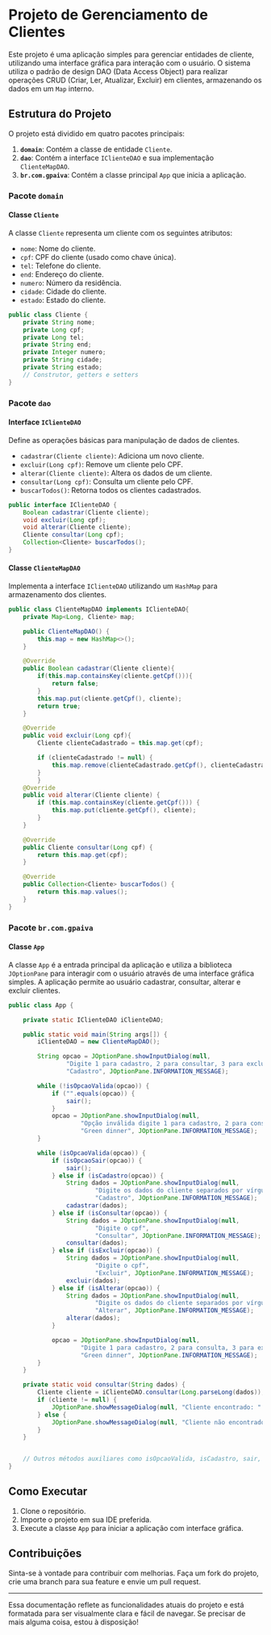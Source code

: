
# Projeto de Gerenciamento de Clientes

Este projeto é uma aplicação simples para gerenciar entidades de cliente, utilizando uma interface gráfica para interação com o usuário. O sistema utiliza o padrão de design DAO (Data Access Object) para realizar operações CRUD (Criar, Ler, Atualizar, Excluir) em clientes, armazenando os dados em um `Map` interno.

## Estrutura do Projeto

O projeto está dividido em quatro pacotes principais:

1. **`domain`**: Contém a classe de entidade `Cliente`.
2. **`dao`**: Contém a interface `IClienteDAO` e sua implementação `ClienteMapDAO`.
3. **`br.com.gpaiva`**: Contém a classe principal `App` que inicia a aplicação.

### Pacote `domain`

#### Classe `Cliente`

A classe `Cliente` representa um cliente com os seguintes atributos:

- `nome`: Nome do cliente.
- `cpf`: CPF do cliente (usado como chave única).
- `tel`: Telefone do cliente.
- `end`: Endereço do cliente.
- `numero`: Número da residência.
- `cidade`: Cidade do cliente.
- `estado`: Estado do cliente.

```java
public class Cliente {
    private String nome;
    private Long cpf;
    private Long tel;
    private String end;
    private Integer numero;
    private String cidade;
    private String estado;
    // Construtor, getters e setters
}
```

### Pacote `dao`

#### Interface `IClienteDAO`

Define as operações básicas para manipulação de dados de clientes.

- `cadastrar(Cliente cliente)`: Adiciona um novo cliente.
- `excluir(Long cpf)`: Remove um cliente pelo CPF.
- `alterar(Cliente cliente)`: Altera os dados de um cliente.
- `consultar(Long cpf)`: Consulta um cliente pelo CPF.
- `buscarTodos()`: Retorna todos os clientes cadastrados.

```java
public interface IClienteDAO {
    Boolean cadastrar(Cliente cliente);
    void excluir(Long cpf);
    void alterar(Cliente cliente);
    Cliente consultar(Long cpf);
    Collection<Cliente> buscarTodos();
}
```

#### Classe `ClienteMapDAO`

Implementa a interface `IClienteDAO` utilizando um `HashMap` para armazenamento dos clientes.

```java
public class ClienteMapDAO implements IClienteDAO{
    private Map<Long, Cliente> map;

    public ClienteMapDAO() {
        this.map = new HashMap<>();
    }

    @Override
    public Boolean cadastrar(Cliente cliente){
        if(this.map.containsKey(cliente.getCpf())){
            return false;
        }
        this.map.put(cliente.getCpf(), cliente);
        return true;
    }

    @Override
    public void excluir(Long cpf){
        Cliente clienteCadastrado = this.map.get(cpf);

        if (clienteCadastrado != null) {
            this.map.remove(clienteCadastrado.getCpf(), clienteCadastrado);
        }
        }
    @Override
    public void alterar(Cliente cliente) {
        if (this.map.containsKey(cliente.getCpf())) {
            this.map.put(cliente.getCpf(), cliente);
        }
    }

    @Override
    public Cliente consultar(Long cpf) {
        return this.map.get(cpf);
    }

    @Override
    public Collection<Cliente> buscarTodos() {
        return this.map.values();
    }
}
```

### Pacote `br.com.gpaiva`

#### Classe `App`

A classe `App` é a entrada principal da aplicação e utiliza a biblioteca `JOptionPane` para interagir com o usuário através de uma interface gráfica simples. A aplicação permite ao usuário cadastrar, consultar, alterar e excluir clientes.

```java
public class App {

    private static IClienteDAO iClienteDAO;

    public static void main(String args[]) {
        iClienteDAO = new ClienteMapDAO();

        String opcao = JOptionPane.showInputDialog(null,
                "Digite 1 para cadastro, 2 para consultar, 3 para exclusão, 4 para alteração ou 5 para sair",
                "Cadastro", JOptionPane.INFORMATION_MESSAGE);

        while (!isOpcaoValida(opcao)) {
            if ("".equals(opcao)) {
                sair();
            }
            opcao = JOptionPane.showInputDialog(null,
                    "Opção inválida digite 1 para cadastro, 2 para consulta, 3 para exclusão, 4 para alteração ou 5 para sair",
                    "Green dinner", JOptionPane.INFORMATION_MESSAGE);
        }

        while (isOpcaoValida(opcao)) {
            if (isOpcaoSair(opcao)) {
                sair();
            } else if (isCadastro(opcao)) {
                String dados = JOptionPane.showInputDialog(null,
                        "Digite os dados do cliente separados por vírgula, conforme exemplo: Nome, CPF, Telefone, Endereço, Número, Cidade e Estado",
                        "Cadastro", JOptionPane.INFORMATION_MESSAGE);
                cadastrar(dados);
            } else if (isConsultar(opcao)) {
                String dados = JOptionPane.showInputDialog(null,
                        "Digite o cpf",
                        "Consultar", JOptionPane.INFORMATION_MESSAGE);
                consultar(dados);
            } else if (isExcluir(opcao)) {
                String dados = JOptionPane.showInputDialog(null,
                        "Digite o cpf",
                        "Excluir", JOptionPane.INFORMATION_MESSAGE);
                excluir(dados);
            } else if (isAlterar(opcao)) {
                String dados = JOptionPane.showInputDialog(null,
                        "Digite os dados do cliente separados por vírgula, conforme exemplo: Nome, CPF, Telefone, Endereço, Número, Cidade e Estado",
                        "Alterar", JOptionPane.INFORMATION_MESSAGE);
                alterar(dados);
            }

            opcao = JOptionPane.showInputDialog(null,
                    "Digite 1 para cadastro, 2 para consulta, 3 para exclusão, 4 para alteração ou 5 para sair",
                    "Green dinner", JOptionPane.INFORMATION_MESSAGE);
        }
    }

    private static void consultar(String dados) {
        Cliente cliente = iClienteDAO.consultar(Long.parseLong(dados));
        if (cliente != null) {
            JOptionPane.showMessageDialog(null, "Cliente encontrado: " + cliente.toString(), "Sucesso", JOptionPane.INFORMATION_MESSAGE);
        } else {
            JOptionPane.showMessageDialog(null, "Cliente não encontrado: ", "Sucesso", JOptionPane.INFORMATION_MESSAGE);
        }
    }


    // Outros métodos auxiliares como isOpcaoValida, isCadastro, sair, etc.
}
```

## Como Executar

1. Clone o repositório.
2. Importe o projeto em sua IDE preferida.
3. Execute a classe `App` para iniciar a aplicação com interface gráfica.

## Contribuições

Sinta-se à vontade para contribuir com melhorias. Faça um fork do projeto, crie uma branch para sua feature e envie um pull request.

---

Essa documentação reflete as funcionalidades atuais do projeto e está formatada para ser visualmente clara e fácil de navegar. Se precisar de mais alguma coisa, estou à disposição!
